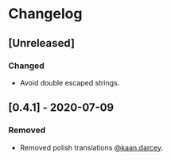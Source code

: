 # Changelog

## [Unreleased]

### Changed

- Avoid double escaped strings.

## [0.4.1] - 2020-07-09

### Removed

- Removed polish translations [@kaan.darcey](https://github.com/KDarcey).
